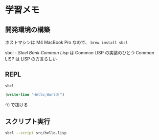 # 学習メモ

## 開発環境の構築

ホストマシンは M4 MacBook Pro なので、 `brew install sbcl`

sbcl - _Steel Bank Common Lisp_ は Common LISP の実装のひとつ
Common LISP は LISP の方言らしい

## REPL

```sh
sbcl
```

```lisp
(write-line "Hello,World!")
```

`^D` で抜ける

## スクリプト実行

```sh
sbcl --script src/hello.lisp
```
